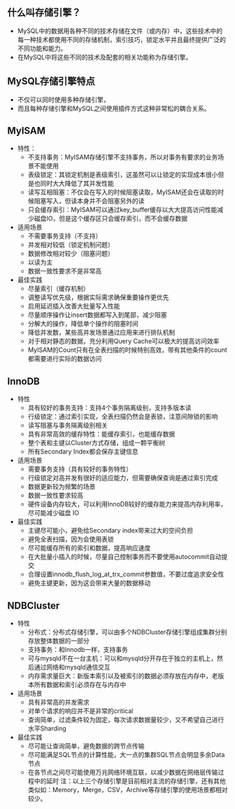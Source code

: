 ## 什么叫存储引擎？
- MySQL中的数据用各种不同的技术存储在文件（或内存）中，这些技术中的每一种技术都使用不同的存储机制，索引技巧，锁定水平并且最终提供广泛的不同功能和能力。
- 在MySQL中将这些不同的技术及配套的相关功能称为存储引擎。



## MySQL存储引擎特点

- 不仅可以同时使用多种存储引擎，
- 而且每种存储引擎和MySQL之间使用插件方式这种非常松的耦合关系。



## MyISAM

- 特性：
   - 不支持事务：MyISAM存储引擎不支持事务，所以对事务有要求的业务场景不能使用
   - 表级锁定：其锁定机制是表级索引，这虽然可以让锁定的实现成本很小但是也同时大大降低了其并发性能
   - 读写互相阻塞：不仅会在写入的时候阻塞读取，MyISAM还会在读取的时候阻塞写入，但读本身并不会阻塞另外的读
   - 只会缓存索引：MyISAM可以通过key_buffer缓存以大大提高访问性能减少磁盘IO，但是这个缓存区只会缓存索引，而不会缓存数据
- 适用场景
   - 不需要事务支持（不支持）
   - 并发相对较低（锁定机制问题）
   - 数据修改相对较少（阻塞问题）
   - 以读为主
   - 数据一致性要求不是非常高
- 最佳实践
   - 尽量索引（缓存机制）
   - 调整读写优先级，根据实际需求确保重要操作更优先
   - 启用延迟插入改善大批量写入性能
   - 尽量顺序操作让insert数据都写入到尾部，减少阻塞
   - 分解大的操作，降低单个操作的阻塞时间
   - 降低并发数，某些高并发场景通过应用来进行排队机制
   - 对于相对静态的数据，充分利用Query Cache可以极大的提高访问效率
   - MyISAM的Count只有在全表扫描的时候特别高效，带有其他条件的count都需要进行实际的数据访问

## InnoDB
- 特性
   - 具有较好的事务支持：支持4个事务隔离级别，支持多版本读
   - 行级锁定：通过索引实现，全表扫描仍然会是表锁，注意间隙锁的影响
   - 读写阻塞与事务隔离级别相关
   - 具有非常高效的缓存特性：能缓存索引，也能缓存数据
   - 整个表和主键以Cluster方式存储，组成一颗平衡树
   - 所有Secondary Index都会保存主键信息
- 适用场景
   - 需要事务支持（具有较好的事务特性）
   - 行级锁定对高并发有很好的适应能力，但需要确保查询是通过索引完成
   - 数据更新较为频繁的场景
   - 数据一致性要求较高
   - 硬件设备内存较大，可以利用InnoDB较好的缓存能力来提高内存利用率，尽可能减少磁盘 IO
- 最佳实践
   - 主键尽可能小，避免给Secondary index带来过大的空间负担
   - 避免全表扫描，因为会使用表锁
   - 尽可能缓存所有的索引和数据，提高响应速度
   - 在大批量小插入的时候，尽量自己控制事务而不要使用autocommit自动提交
   - 合理设置innodb_flush_log_at_trx_commit参数值，不要过度追求安全性
   - 避免主键更新，因为这会带来大量的数据移动

## NDBCluster
- 特性
   - 分布式：分布式存储引擎，可以由多个NDBCluster存储引擎组成集群分别存放整体数据的一部分
   - 支持事务：和Innodb一样，支持事务
   - 可与mysqld不在一台主机：可以和mysqld分开存在于独立的主机上，然后通过网络和mysqld通信交互
   - 内存需求量巨大：新版本索引以及被索引的数据必须存放在内存中，老版本所有数据和索引必须存在与内存中
- 适用场景
   - 具有非常高的并发需求
   - 对单个请求的响应并不是非常的critical
   - 查询简单，过滤条件较为固定，每次请求数据量较少，又不希望自己进行水平Sharding
- 最佳实践
   - 尽可能让查询简单，避免数据的跨节点传输
   - 尽可能满足SQL节点的计算性能，大一点的集群SQL节点会明显多余Data节点
   - 在各节点之间尽可能使用万兆网络环境互联，以减少数据在网络层传输过程中的延时
    注：以上三个存储引擎是目前相对主流的存储引擎，还有其他类似如：Memory，Merge，CSV，Archive等存储引擎的使用场景都相对较少。

